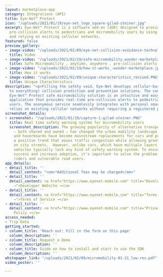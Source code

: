 ```yaml
---
layout: marketplace-app
category: Integrations (API)
title: Eye-Net™ Protect
icon: "/uploads/2021/01/19/eye-net_logo_square-gilad-steiner.jpg"
excerpt: Eye-Net™ Protect is a software add-on (SDK) designed to provide real-time
  pre-collision alerts to pedestrians and micromobility users by using smartphones
  and relying on existing cellular networks.
featured: false
preview_gallery:
- image-video: "/uploads/2021/02/09/eye-net-collision-avoidance-technology-protecting-road-users-anywhere-all-the-time.mp4"
  title: Video
- image-video: "/uploads/2021/02/19/safe-micromobility_wunder-marketplace.jpg"
  title: Safe Micromobility , anytime, anywhere , pre-collision alerts
- image-video: "/uploads/2021/02/19/how-it-works_-wunder-marketplace.jpg"
  title: How it works
- image-video: "/uploads/2021/02/09/unique-characteristics_revised.PNG"
  title: Unique Characteristics
description: "<p>Filling the safety void, Eye-Net develops cellular-based V2X (vehicle
  to everything) collision prediction and prevention solutions. The company’s innovative
  Eye-Net™ Protect safe micromobility solution is an intuitive and easy-to-use mobile
  application that provides real-time pre-collision alerts to pedestrians and micromobility
  users. The anonymous service seamlessly integrates with personal smartphones and
  relies on existing cellular networks without requiring a registered profile.</p>"
screenshot_details:
- screenshot: "/uploads/2021/01/19/capture-1-gilad-steiner.PNG"
  title: Real time safety warning system for micromobility users
  screenshot_description: The growing popularity of alternative transportation options
    – both shared and owned – has changed the urban mobility landscape. E-bikes, e-scooters,
    and hoverboards have become mainstream replacements for cars and public transportation,
    a positive trend that eases traffic congestion while allowing greater maneuverability
    on city streets.  However, unlike cars, which have multiple layers of protection,  micromobility
    vehicles typically lack any kind of safety warning system. To ensure its continued
    success and increase adoption, it's important to solve the problem of how to protect
    riders and vulnerable road users.
app_details:
- detail_title: ''
  detail_content: "<em>*Additional fees may be charged</em>"
- detail_title: ''
  detail_content: <a href="https://www.eyenet-mobile.com" title="Developer Website
    →">Developer Website →</a>
- detail_title: ''
  detail_content: <a href="https://www.eyenet-mobile.com" title="Terms of Service
    →">Terms of Service →</a>
- detail_title: ''
  detail_content: <a href="https://www.eyenet-mobile.com" title="Privacy Policy →">Privacy
    Policy →</a>
access_needed:
- Trip Data
getting_started:
- column_title: 'Reach out: Fill in the form on this page'
  column_description: ''
- column_title: Request a Demo
  column_description: ''
- column_title: Guide on how to install and start to use the SDK
  column_description: ''
whitepaper_link: "/uploads/2021/02/09/micromobility-01-21_low-res.pdf"
video_poster: ''

---
```

